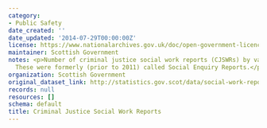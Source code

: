 ```yaml
---
category:
- Public Safety
date_created: ''
date_updated: '2014-07-29T00:00:00Z'
license: https://www.nationalarchives.gov.uk/doc/open-government-licence/version/3/
maintainer: Scottish Government
notes: <p>Number of criminal justice social work reports (CJSWRs) by various characteristics.
  These were formerly (prior to 2011) called Social Enquiry Reports.</p>
organization: Scottish Government
original_dataset_link: http://statistics.gov.scot/data/social-work-reports
records: null
resources: []
schema: default
title: Criminal Justice Social Work Reports
---
```

